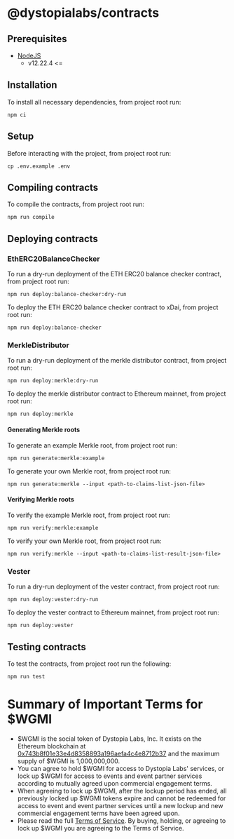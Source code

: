 # @dystopialabs/contracts

## Prerequisites

- [NodeJS](https://nodejs.org/en/)
  - v12.22.4 <=

## Installation

To install all necessary dependencies, from project root run:

```shell
npm ci
```

## Setup

Before interacting with the project, from project root run:

```shell
cp .env.example .env
```

## Compiling contracts

To compile the contracts, from project root run:

```shell
npm run compile
```

## Deploying contracts

### EthERC20BalanceChecker

To run a dry-run deployment of the ETH ERC20 balance checker contract, from project root run:

```shell
npm run deploy:balance-checker:dry-run
```

To deploy the ETH ERC20 balance checker contract to xDai, from project root run:

```shell
npm run deploy:balance-checker
```

### MerkleDistributor

To run a dry-run deployment of the merkle distributor contract, from project root run:

```shell
npm run deploy:merkle:dry-run
```

To deploy the merkle distributor contract to Ethereum mainnet, from project root run:

```shell
npm run deploy:merkle
```

#### Generating Merkle roots

To generate an example Merkle root, from project root run:

```shell
npm run generate:merkle:example
```

To generate your own Merkle root, from project root run:

```shell
npm run generate:merkle --input <path-to-claims-list-json-file>
```

#### Verifying Merkle roots

To verify the example Merkle root, from project root run:

```shell
npm run verify:merkle:example
```

To verify your own Merkle root, from project root run:

```shell
npm run verify:merkle --input <path-to-claims-list-result-json-file>
```

### Vester

To run a dry-run deployment of the vester contract, from project root run:

```shell
npm run deploy:vester:dry-run
```

To deploy the vester contract to Ethereum mainnet, from project root run:

```shell
npm run deploy:vester
```

## Testing contracts

To test the contracts, from project root run the following:

```shell
npm run test
```

# Summary of Important Terms for $WGMI

- $WGMI is the social token of Dystopia Labs, Inc. It exists on the Ethereum blockchain at [0x743b8f01e33e4d8358893a196aefa4c4e8712b37](https://etherscan.io/address/0x743b8f01e33e4d8358893a196aefa4c4e8712b37) and the maximum supply of $WGMI is 1,000,000,000.
- You can agree to hold $WGMI for access to Dystopia Labs' services, or lock up $WGMI for access to events and event partner services according to mutually agreed upon commercial engagement terms.
- When agreeing to lock up $WGMI, after the lockup period has ended, all previously locked up $WGMI tokens expire and cannot be redeemed for access to event and event partner services until a new lockup and new commercial engagement terms have been agreed upon.
- Please read the full [Terms of Service](/TERMS_OF_SERVICE.md#terms-of-service-for-wgmi). By buying, holding, or agreeing to lock up $WGMI you are agreeing to the Terms of Service.
